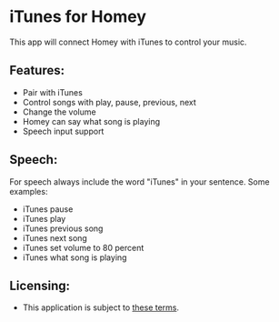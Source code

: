 # iTunes for Homey
This app will connect Homey with iTunes to control your music.

## Features:
- Pair with iTunes
- Control songs with play, pause, previous, next
- Change the volume
- Homey can say what song is playing
- Speech input support

## Speech:
For speech always include the word "iTunes" in your sentence.
Some examples:
- iTunes pause
- iTunes play
- iTunes previous song
- iTunes next song
- iTunes set volume to 80 percent
- iTunes what song is playing

## Licensing:
* This application is subject to [these terms](https://github.com/denniedegroot/com.apple.itunes/blob/master/LICENSE).
